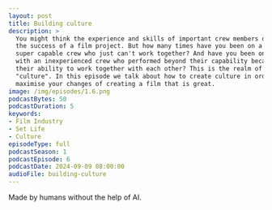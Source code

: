 ```yaml
---
layout: post
title: Building culture
description: >
  You might think the experience and skills of important crew members determine 
  the success of a film project. But how many times have you been on a set with 
  super capable crew who just can't work together? And have you been on a set 
  with an inexperienced crew who performed beyond their capability because of 
  their ability to work together with each other? This is the realm of 
  "culture". In this episode we talk about how to create culture in order to 
  maximise your changes of creating a film that is great.
image: /img/episodes/1.6.png
podcastBytes: 50
podcastDuration: 5
keywords:
- Film Industry
- Set Life
- Culture
episodeType: full
podcastSeason: 1
podcastEpisode: 6
podcastDate: 2024-09-09 08:00:00
audioFile: building-culture
---
```


Made by humans without the help of AI.